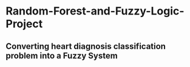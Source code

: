 # Random-Forest-and-Fuzzy-Logic-Project
## Converting heart diagnosis classification problem into a Fuzzy System
